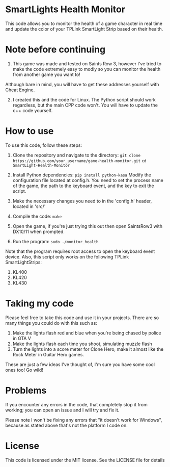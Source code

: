 # SmartLights Health Monitor
This code allows you to monitor the health of a game character in real time and update the color of your TPLink SmartLight Strip based on their health.

# Note before continuing
1. This game was made and tested on Saints Row 3, however I've tried to make the code extremely easy to modiy so you can monitor the health from another game you want to!

Although bare in mind, you will have to get these addresses yourself with Cheat Engine.

2. I created this and the code for Linux. The Python script should work regardless, but the main CPP code won't. You will have to update the c++ code yourself.

# How to use
To use this code, follow these steps:

1. Clone the repository and navigate to the directory:
`git clone https://github.com/your_username/game-health-monitor.git`
`cd SmartLight-Health-Monitor`

2. Install Python dependencies:
`pip install python-kasa`
Modify the configuration file located at config.h. You need to set the process name of the game, the path to the keyboard event, and the key to exit the script.

3. Make the necessary changes you need to in the 'config.h' header, located in 'src/'

4. Compile the code:
`make`

5. Open the game, if you're just trying this out then open SaintsRow3 with DX10/11 when prompted.

6. Run the program:
`sudo ./monitor_health`

Note that the program requires root access to open the keyboard event device. Also, this script only works on the following TPLink SmartLightStrips:

1. KL400
2. KL420
3. KL430

# Taking my code
Please feel free to take this code and use it in your projects. There are so many things you could do with this such as:

1. Make the lights flash red and blue when you're being chased by police in GTA V
2. Make the lights flash each time you shoot, simulating muzzle flash
3. Turn the lights into a score meter for Clone Hero, make it almost like the Rock Meter in Guitar Hero games.

These are just a few ideas I've thought of, I'm sure you have some cool ones too! Go wild!

# Problems
If you encounter any errors in the code, that completely stop it from working; you can open an issue and I will try and fix it.

Please note I won't be fixing any errors that "it doesn't work for Windows", because as stated above that's not the platform I code on.

# License
This code is licensed under the MIT license. See the LICENSE file for details